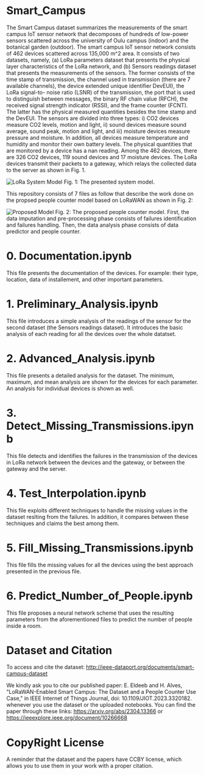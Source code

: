 # Smart_Campus

The Smart Campus dataset summarizes the measurements of the smart campus IoT sensor network that decomposes of hundreds of low-power sensors scattered across the university of Oulu campus (indoor) and the botanical garden (outdoor). The smart campus IoT sensor network consists of 462 devices scattered across 135,000 m^2 area. It consists of two datasets, namely, (a) LoRa parameters dataset that presents the physical layer characteristics of the LoRa network, and (b) Sensors readings dataset that presents the measurements of the sensors. The former consists of the time stamp of transmission, the channel used in transmission (there are 7 available channels), the device extended unique identifier DevEUI), the LoRa signal-to- noise ratio (LSNR) of the transmission, the port that is used to distinguish between messages, the binary RF chain value (RFCH), the received signal strength indicator (RSSI), and the frame counter (FCNT). The latter has the physical measured quantities besides the time stamp and the DevEUI. The sensors are divided into three types: i) CO2 devices measure CO2 levels, motion and light, ii) sound devices measure sound average, sound peak, motion and light, and iii) moisture devices measure pressure and moisture. In addition, all devices measure temperature and humidity and monitor their own battery levels. The physical quantities that are monitored by a device has a nan reading. Among the 462 devices, there are 326 CO2 devices, 119 sound devices and 17 moisture devices. The LoRa devices transmit their packets to a gateway, which relays the collected data to the server as shown in Fig. 1.


![LoRa System Model](https://user-images.githubusercontent.com/45125543/228687821-c9808ae1-6b4d-4fc0-b2dd-89b2a236eddd.jpg)
Fig. 1: The presented system model.

This repository consists of 7 files as follow that describe the work done on the propsed people counter model based on LoRaWAN as shown in Fig. 2:


![Proposed Model](https://user-images.githubusercontent.com/45125543/228688438-d9aaa51f-88cd-42d8-9e0b-a5681861080e.jpg)
Fig. 2: The proposed people counter model. First, the data imputation and pre-processing phase consists of failures identification and failures handling. Then, the data analysis phase consists of data predictor and people counter.



# 0. Documentation.ipynb
This file presents the documentation of the devices. For example: their type, location, data of installement, and other important parameters.


# 1. Preliminary_Analysis.ipynb
This file introduces a simple analysis of the readings of the sensor for the second dataset (the Sensors readings dataset). It introduces the basic analysis of each reading for all the devices over the whole datatset.


# 2. Advanced_Analysis.ipynb
This file presents a detailed analysis for the dataset. The minimum, maximum, and mean analysis are shown for the devices for each parameter. An analysis for individual devices is shown as well.


# 3. Detect_Missing_Transmissions.ipynb
This file detects and identifies the failures in the transmission of the devices in LoRa network between the devices and the gateway, or between the gateway and the server.


# 4. Test_Interpolation.ipynb
This file exploits different techniques to handle the missing values in the dataset reslting from the failures. In addition, it compares between these techniques and claims the best among them.


# 5. Fill_Missing_Transmissions.ipynb
This file fills the missing values for all the devices using the best approach presented in the previous file.


# 6. Predict_Number_of_People.ipynb
This file proposes a neural network scheme that uses the resulting parameters from the aforementioned files to predict the number of people inside a room.


# Dataset and Citation
To access and cite the dataset: http://ieee-dataport.org/documents/smart-campus-dataset

We kindly ask you to cite our published paper: E. Eldeeb and H. Alves, "LoRaWAN-Enabled Smart Campus: The Dataset and a People Counter Use Case," in IEEE Internet of Things Journal, doi: 10.1109/JIOT.2023.3320182. whenever you use the dataset or the uploaded notebooks. You can find the paper through these links: https://arxiv.org/abs/2304.13366  or  https://ieeexplore.ieee.org/document/10266668

# CopyRight License
A reminder that the dataset and the papers have CCBY license, which allows you to use them in your work with a proper citation.
